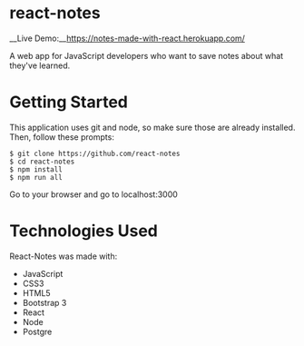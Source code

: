 # react-notes

__Live Demo:__https://notes-made-with-react.herokuapp.com/

A web app for JavaScript developers who want to save notes about what they've learned.

# Getting Started
This application uses git and node, so make sure those are already installed. Then, follow these prompts: 
```
$ git clone https://github.com/react-notes
$ cd react-notes
$ npm install
$ npm run all
```
Go to your browser and go to localhost:3000

# Technologies Used
React-Notes was made with: 
+ JavaScript
+ CSS3
+ HTML5
+ Bootstrap 3
+ React
+ Node
+ Postgre
